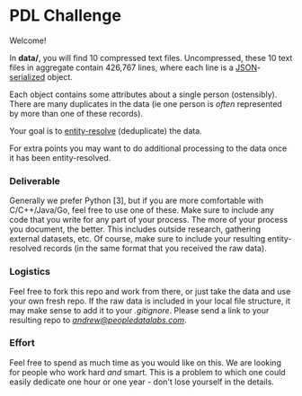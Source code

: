 # PDL Challenge

Welcome!

In **data/**, you will find 10 compressed text files. Uncompressed, these 10 text files in aggregate contain 426,767 lines, where each line is a [JSON](https://www.json.org/)-[serialized](https://stackoverflow.com/questions/3316762/what-is-deserialize-and-serialize-in-json) object.

Each object contains some attributes about a single person (ostensibly). There are many duplicates in the data (ie one person is *often* represented by more than one of these records).

Your goal is to [entity-resolve](https://en.wikipedia.org/wiki/Record_linkage) (deduplicate) the data. 

For extra points you may want to do additional processing to the data once it has been entity-resolved. 

### Deliverable
Generally we prefer Python [3], but if you are more comfortable with C/C++/Java/Go, feel free to use one of these. Make sure to include any code that you write for any part of your process. The more of your process you document, the better. This includes outside research, gathering external datasets, etc. Of course, make sure to include your resulting entity-resolved records (in the same format that you received the raw data).


### Logistics

Feel free to fork this repo and work from there, or just take the data and use your own fresh repo. If the raw data is included in your local file structure, it may make sense to add it to your *.gitignore*.  Please send a link to your resulting repo to *andrew@peopledatalabs.com*.

### Effort
Feel free to spend as much time as you would like on this. We are looking for people who work hard *and* smart. This is a problem to which one could easily dedicate one hour or one year - don't lose yourself in the details. 
